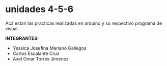 # unidades 4-5-6
Acá estan las practicas realizadas en arduino y su respectivo programa de visual.

**INTEGRANTES:**
- Yessica Josefina Mariano Gallegos
- Carlos Escalante Cruz 
- Axel Omar Torres Jiménez
